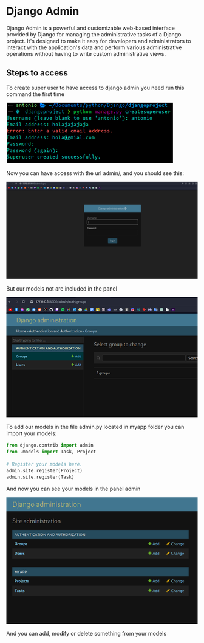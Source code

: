 # Django Admin

Django Admin is a powerful and customizable web-based interface provided by Django for managing
the administrative tasks of a Django project. It's designed to make it easy for developers and administrators
to interact with the application's data and perform various administrative operations without having to write
custom administrative views.

## Steps to access

To create super user to have access to django admin you need run this command the first time

![create superuser](./img/create%20superuser.png)

Now you can have access with the url admin/, and you should see this:

![admin](./img/django%20admin.png)

But our models not are included in the panel

![panel](./img/panel.png)

To add our models in the file admin.py located in myapp folder you can import your models:

```py
from django.contrib import admin
from .models import Task, Project

# Register your models here.
admin.site.register(Project)
admin.site.register(Task)
```

And now you can see your models in the panel admin

![models admin](./img/models%20admin.png)

And you can add, modify or delete something from your models
